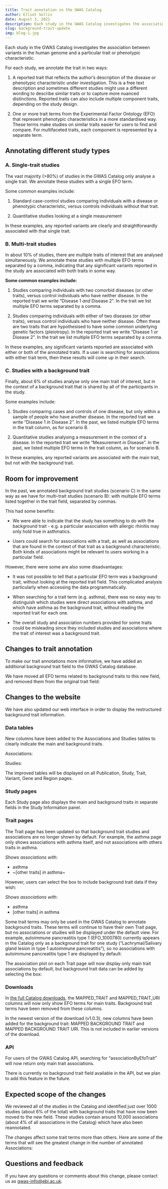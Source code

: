 ```yaml
---
title: Trait annotation in the GWAS Catalog
author: Elliot Sollis
date: August 3, 2021
description: Each study in the GWAS Catalog investigates the association between variants in the human genome and a particular trait or phenotypic characteristic. For each study, we annotate the trait in two ways, a reported trait that reflects the author’s description of the disease or phenotypic characteristic under investigation. This is a free text description and sometimes. 
slug: background-trait-update
img: blog-1.jpg
---
```


Each study in the GWAS Catalog investigates the association between variants in the human genome and a particular trait or phenotypic characteristic.

For each study, we annotate the trait in two ways:

1. A reported trait that reflects the author’s description of the disease or phenotypic characteristic under investigation. This is a free text description and sometimes different studies might use a different wording to describe similar traits or to capture more nuanced distinctions. Reported traits can also include multiple component traits, depending on the study design.

2. One or more trait terms from the Experimental Factor Ontology (EFO) that represent phenotypic characteristics in a more standardised way. These terms make studies on similar traits easier for users to find and compare. For multifaceted traits, each component is represented by a separate term.

<article-image src="background-trait-update/rep-trait-example.png" alt="Reported traits mapped to EFO terms"></article-image>

## Annotating different study types 

### A. Single-trait studies

The vast majority (>80%) of studies in the GWAS Catalog only analyse a single trait. We annotate these studies with a single EFO term.

Some common examples include:

1. Standard case-control studies comparing individuals with a disease or phenotypic characteristic, versus controls individuals without that trait.
<article-image src="background-trait-update/eg-sg-trait-binary.png" alt="A case-control study with a single binary trait"></article-image>

2. Quantitative studies looking at a single measurement
<article-image src="background-trait-update/eg-sg-trait-quant.png" alt="A quantitative study with a single continuous trait"></article-image>


In these examples, any reported variants are clearly and straightforwardly associated with that single trait.

### B. Multi-trait studies

In about 10% of studies, there are multiple traits of interest that are analysed simultaneously. We annotate these studies with multiple EFO terms separated by a comma, indicating that any significant variants reported in the study are associated with both traits in some way.

**Some common examples include:**

1. Studies comparing individuals with two comorbid diseases (or other traits), versus control individuals who have neither disease. In the reported trait we write “Disease 1 _and_ Disease 2”. In the trait we list multiple EFO terms separated by a comma.
<article-image src="background-trait-update/eg-multi-trait-and.png" alt="A case-control study where cases have two co-occuring traits"></article-image>

2. Studies comparing individuals with either of two diseases (or other traits), versus control individuals who have neither disease. Often these are two traits that are hypothesised to have some common underlying genetic factors (pleiotropy). In the reported trait we write “Disease 1 _or_ Disease 2”. In the trait we list multiple EFO terms separated by a comma.
<article-image src="background-trait-update/eg-multi-trait-or.png" alt="A case-control study where cases may have either of two distinct traits"></article-image>

In these examples, any significant variants reported are associated with either or both of the annotated traits. If a user is searching for associations with either trait term, then these results will come up in their search.

### C. Studies with a background trait

Finally, about 6% of studies analyse only one main trait of interest, but in the context of a background trait that is shared by all of the participants in the study.

Some examples include:

1. Studies comparing cases and controls of one disease, but only within a sample of people who have another disease. In the reported trait we write “Disease 1 _in_ Disease 2”. In the past, we listed multiple EFO terms in the trait column, as for scenario B.
<article-image src="background-trait-update/eg-bg-trait-binary.png" alt="A case-control study for one binary trait within a second background trait"></article-image>

2. Quantitative studies analysing a measurement in the context of a disease. In the reported trait we write “Measurement _in_ Disease”. In the past, we listed multiple EFO terms in the trait column, as for scenario B.
<article-image src="background-trait-update/eg-bg-trait-quant.png" alt="A quantitative study for one continuous trait within a second background trait"></article-image>

In these examples, any reported variants are associated with the main trait, but not with the background trait.

## Room for improvement

In the past, we annotated background trait studies (scenario C) in the same way as we have for multi-trait studies (scenario B): with multiple EFO terms listed together in the trait field, separated by commas.

This had some benefits:

* We were able to indicate that the study has something to do with the background trait - e.g. a particular association with allergic rhinitis may only hold true in asthmatics.

* Users could search for associations with a trait, as well as associations that are found in the context of that trait as a background characteristic. Both kinds of associations might be relevant to users working in a particular field.

However, there were some are also some disadvantages:

* It was not possible to tell that a particular EFO term was a background trait, without looking at the reported trait field. This complicated analysis particularly when accessing the data programmatically.

* When searching for a trait term (e.g. asthma), there was no easy way to distinguish which studies were direct associations with asthma, and which have asthma as the background trait, without reading the reported trait for each one.

* The overall study and association numbers provided for some traits could be misleading since they included studies and associations where the trait of interest was a background trait.

## Changes to trait annotation

To make our trait annotations more informative, we have added an additional background trait field to the GWAS Catalog database.

We have moved all EFO terms related to background traits to this new field, and removed them from the original trait field:
<article-image src="background-trait-update/annotation-change.png" alt="We have moved EFO terms for background traits to a separate field"></article-image>

## Changes to the website

We have also updated our web interface in order to display the restructured background trait information.

### Data tables

New columns have been added to the Associations and Studies tables to clearly indicate the main and background traits.

Associations:
<article-image src="background-trait-update/new-assoc-table.png" alt="Separate main and background traits displayed in Associations table"></article-image>

Studies:
<article-image src="background-trait-update/new-study-table.png" alt="Separate main and background traits displayed in Studies table"></article-image>

The improved tables will be displayed on all Publication, Study, Trait, Variant, Gene and Region pages.

### Study pages

Each Study page also displays the main and background traits in separate fields in the Study Information panel.
<article-image src="background-trait-update/study-info-panel.png" alt="Main and background traits displayed in the Study Information panel"></article-image>

### Trait pages

The Trait page has been updated so that background trait studies and associations are no longer shown by default. For example, the asthma page only shows associations with asthma itself, and not associations with others traits in asthma.
<article-image src="background-trait-update/asthma-no-bg.png" alt="Asthma Trait page showing associations with asthma only"></article-image>

_Shows associations with:_
* asthma
* ~[other traits] _in_ asthma~

However, users can select the box to include background trait data if they wish:
<article-image src="background-trait-update/asthma-with-bg.png" alt="Asthma Trait page showing associations with asthma AND with other traits in a background of asthma."></article-image>

_Shows associations with:_
* asthma
* [other traits] _in_ asthma

Some trait terms may only be used in the GWAS Catalog to annotate background traits. These terms will continue to have their own Trait page, but no associations or studies will be displayed under the default view. For example, autoimmune pancreatitis type 1 (EFO_1000780) currently appears in the Catalog only as a background trait for one study (“Lachrymal/Salivary gland lesion in type 1 autoimmune pancreatitis”), so no associations with autoimmune pancreatitis type 1  are displayed by default:
<article-image src="background-trait-update/no-records.png" alt="A Trait page with no main trait associations"></article-image>

The association plot on each Trait page will now display only main trait associations by default, but background trait data can be added by selecting the box:
<article-image src="background-trait-update/assoc-plot-change.png" alt="Association plot with with or without background trait data"></article-image>

### Downloads

In [the full Catalog downloads](http://www.ebi.ac.uk/gwas/docs/file-downloads), the MAPPED_TRAIT and MAPPED_TRAIT_URI columns will now only show EFO terms for main traits. Background trait terms have been removed from these columns.

In the newest version of the download (v1.0.3), new columns have been added for the background trait: MAPPED BACKGROUND TRAIT and MAPPED BACKGROUND TRAIT URI. This is not included in earlier versions of the download.

### API

For users of the GWAS Catalog API, searching for “associationByEfoTrait” will now return only main trait associations.

There is currently no background trait field available in the API, but we plan to add this feature in the future.

## Expected scope of the changes

We reviewed all of the studies in the Catalog and identified just over 1000 studies (about 6% of the total) with background traits that have now been moved to the new field. These studies contain around 10,000 associations (about 4% of all associations in the Catalog) which have also been reannotated.

The changes affect some trait terms more than others. Here are some of the terms that will see the greatest change in the number of annotated Associations:
<article-image src="background-trait-update/most-affected-traits.png" alt="Graph of selected trait terms affected by this change"></article-image>

## Questions and feedback

If you have any questions or comments about this change, please contact us as gwas-info@ebi.ac.uk.